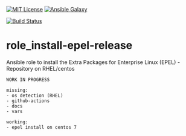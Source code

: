 [![MIT License](https://raw.githubusercontent.com/roles-ansible/role_install-epel-release/master/.github/license.svg?sanitize=true)](https://github.com/roles-ansible/role_install-epel-release/blob/master/LICENSE)
[![Ansible Galaxy](https://raw.githubusercontent.com/roles-ansible/role_install-epel-release/master/.github/galaxy.svg?sanitize=true)](https://galaxy.ansible.com/do1jlr/epel)


[![Build Status](https://travis-ci.org/DO1JLR/role_install-epel-release.svg?branch=master)](https://travis-ci.org/DO1JLR/role_install-epel-release)

# role_install-epel-release
Ansible role to install the Extra Packages for Enterprise Linux (EPEL) - Repository on RHEL/centos

```
WORK IN PROGRESS

missing:
- os detection (RHEL)
- github-actions
- docs
- vars

working:
- epel install on centos 7
```
